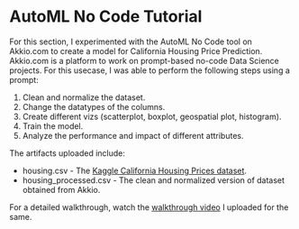 # AutoML No Code Tutorial

For this section, I experimented with the AutoML No Code tool on Akkio.com to create a model for California Housing Price Prediction. Akkio.com is a platform to work on prompt-based no-code Data Science projects. For this usecase, I was able to perform the following steps using a prompt:
1. Clean and normalize the dataset.
2. Change the datatypes of the columns.
3. Create different vizs (scatterplot, boxplot, geospatial plot, histogram).
4. Train the model.
5. Analyze the performance and impact of different attributes.

The artifacts uploaded include:
* housing.csv - The [Kaggle California Housing Prices dataset](https://www.kaggle.com/datasets/camnugent/california-housing-prices/data).
* housing_processed.csv - The clean and normalized version of dataset obtained from Akkio.

For a detailed walkthrough, watch the [walkthrough video](https://www.youtube.com/watch?v=2om0brlqj3w) I uploaded for the same.
